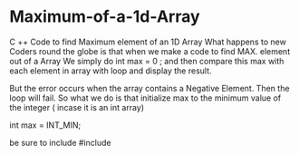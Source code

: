 # Maximum-of-a-1d-Array
C ++ Code to find Maximum element of an 1D Array
What happens to new Coders round the globe is that
when we make a code to find MAX. element out of a Array
We simply do
int max = 0 ;
and then compare this max with each element in array with loop and display the result.

But the error occurs when the array contains a Negative Element.
Then the loop will fail.
So what we do is that
initialize max to the minimum value of the integer ( incase it is an int array)

int max = INT_MIN;

be sure to include
#include<climits>
